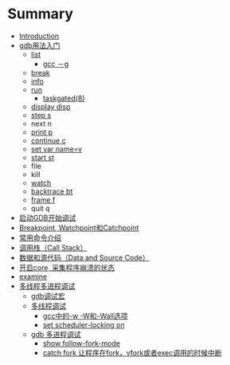 # Summary

* [Introduction](README.md)
* [gdb用法入门](gdb.md)
  * [list](gdb/list.md)
    * [gcc －g](gdb/list/gcc-g.md)
  * [break](gdb/break.md)
  * [info](gdb/info.md)
  * [run](gdb/run.md)
    * [taskgated\(8\)](gdb/run/taskgated8.md)
  * [display  disp](gdb/display-disp.md)
  * [step  s](gdb/step-s.md)
  * next  n
  * [print  p](gdb/print-p.md)
  * [continue  c](gdb/continue-c.md)
  * [set var name=v](gdb/set-var-namev.md)
  * [start  st](gdb/start-st.md)
  * file
  * kill
  * [watch](gdb/watch.md)
  * [backtrace  bt](gdb/backtrace-bt.md)
  * [frame  f](gdb/frame-f.md)
  * quit  q
* [启动GDB开始调试](qi-dong-gdb-kai-shi-diao-shi.md)
* [Breakpoint, Watchpoint和Catchpoint](breakpoint-watchpointhe-catchpoint.md)
* [常用命令介绍](chang-yong-ming-ling-jie-shao.md)
* [调用栈（Call Stack）](diao-yong-zhan-ff08-call-stack.md)
* [数据和源代码（Data and Source Code）](shu-ju-he-yuandai-ma-ff08-data-and-source-code.md)
* [开启core, 采集程序崩溃的状态](kai-qi-core-cai-ji-cheng-xu-beng-kui-de-zhuang-tai.md)
* [examine](examine.md)
* [多线程多进程调试](duo-xian-cheng-duo-jin-cheng-diao-shi.md)
  * [gdb调试宏](duo-xian-cheng-duo-jin-cheng-diao-shi/gdbdiao-shi-hong.md)
  * [多线程调试](duo-xian-cheng-duo-jin-cheng-diao-shi/duo-xian-cheng-diao-shi.md)
    * [gcc中的-w -W和-Wall选项](duo-xian-cheng-duo-jin-cheng-diao-shi/duo-xian-cheng-diao-shi/gcczhong-7684-w-w-548c-wall-xuan-xiang.md)
    * [set scheduler-locking on](duo-xian-cheng-duo-jin-cheng-diao-shi/duo-xian-cheng-diao-shi/zhi-rang-dai-diao-shi-de-xian-cheng-8dd1-qi-ta-xian-cheng-zu-sai.md)
  * [gdb 多进程调试](duo-xian-cheng-duo-jin-cheng-diao-shi/gdb-duo-jin-cheng-diao-shi.md)
    * [show follow-fork-mode](duo-xian-cheng-duo-jin-cheng-diao-shi/gdb-duo-jin-cheng-diao-shi/show-follow-fork-mode.md)
    * [catch fork  让程序在fork，vfork或者exec调用的时候中断](duo-xian-cheng-duo-jin-cheng-diao-shi/gdb-duo-jin-cheng-diao-shi/catch-fork-rang-cheng-xu-zai-fork-vfork-huo-zhe-exec-diao-yong-de-shi-hou-zhong-duan.md)

